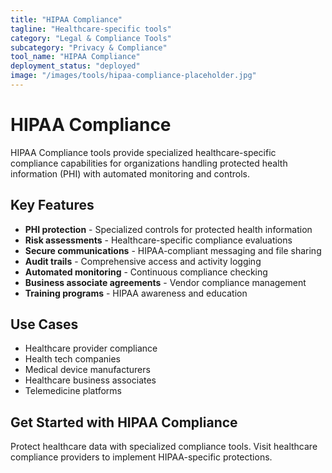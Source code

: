 ```yaml
---
title: "HIPAA Compliance"
tagline: "Healthcare-specific tools"
category: "Legal & Compliance Tools"
subcategory: "Privacy & Compliance"
tool_name: "HIPAA Compliance"
deployment_status: "deployed"
image: "/images/tools/hipaa-compliance-placeholder.jpg"
---
```


# HIPAA Compliance

HIPAA Compliance tools provide specialized healthcare-specific compliance capabilities for organizations handling protected health information (PHI) with automated monitoring and controls.

## Key Features

- **PHI protection** - Specialized controls for protected health information
- **Risk assessments** - Healthcare-specific compliance evaluations
- **Secure communications** - HIPAA-compliant messaging and file sharing
- **Audit trails** - Comprehensive access and activity logging
- **Automated monitoring** - Continuous compliance checking
- **Business associate agreements** - Vendor compliance management
- **Training programs** - HIPAA awareness and education

## Use Cases

- Healthcare provider compliance
- Health tech companies
- Medical device manufacturers
- Healthcare business associates
- Telemedicine platforms

## Get Started with HIPAA Compliance

Protect healthcare data with specialized compliance tools. Visit healthcare compliance providers to implement HIPAA-specific protections.
